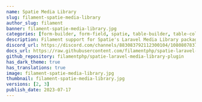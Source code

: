 ```yaml
---
name: Spatie Media Library
slug: filament-spatie-media-library
author_slug: filament
banner: filament-spatie-media-library.jpg
categories: [form-builder, form-field, spatie, table-builder, table-column]
description: Filament support for Spatie's Laravel Media Library package.
discord_url: https://discord.com/channels/883083792112300104/1080807837833384017
docs_url: https://raw.githubusercontent.com/filamentphp/spatie-laravel-media-library-plugin/3.x/README.md
github_repository: filamentphp/spatie-laravel-media-library-plugin
has_dark_theme: true
has_translations: true
image: filament-spatie-media-library.jpg
thumbnail: filament-spatie-media-library.jpg
versions: [2, 3]
publish_date: 2023-07-17
---
```

